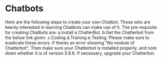 # Chatbots
Here are the following steps to create your own Chatbot. 
Those who are keenly interested in learning Chatbots can make use of it. 
The pre-requisite for creating Chatbots are: 
a.Install a ChatterBot. 
b.Get the Chatterbot from the below link given.
c.Coding 
d.Training 
e.Testing. 
Please make sure to eradicate these errors. 
If theres an error showing "No module of Chatterbot". Then make sure your Chatterbot is installed properly, and note down whether it is of version 0.8.6. 
If necessary, upgrade your Chatterbot. 
